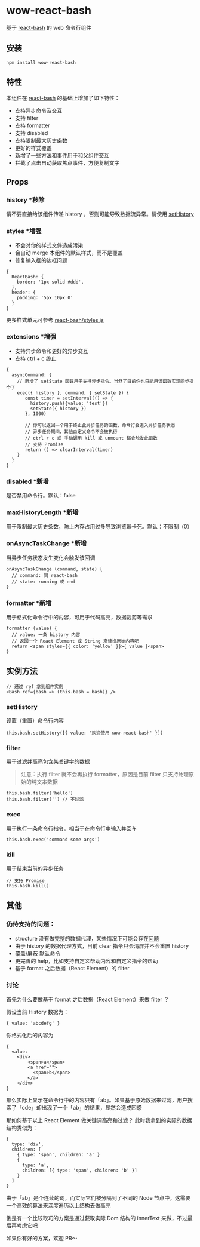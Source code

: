 # wow-react-bash
基于 [react-bash](https://github.com/zackargyle/react-bash) 的 web 命令行组件

## 安装
```
npm install wow-react-bash
```

## 特性
本组件在 [react-bash](https://github.com/zackargyle/react-bash) 的基础上增加了如下特性：
* 支持异步命令及交互
* 支持 filter
* 支持 formatter
* 支持 disabled
* 支持限制最大历史条数
* 更好的样式覆盖
* 新增了一些方法和事件用于和父组件交互
* 拦截了点击自动获取焦点事件，方便复制文字

## Props
### history *移除
请不要直接给该组件传递 history ，否则可能导致数据流异常。请使用 [setHistory](#sethistory)

### styles *增强
* 不会对你的样式文件造成污染
* 会自动 merge 本组件的默认样式，而不是覆盖
* 修复输入框的边框问题
```
{
  ReactBash: {
    border: '1px solid #ddd',
  },
  header: {
    padding: '5px 10px 0'
  }
}
```
更多样式单元可参考 [react-bash/styles.js](https://github.com/zackargyle/react-bash/blob/master/src/styles.js)

### extensions *增强
* 支持异步命令和更好的异步交互
* 支持 ctrl + c 终止
```
{
  asyncCommand: {
    // 新增了 setState 函数用于支持异步指令。当然了目前你也只能用该函数实现同步指令了
    exec({ history }, command, { setState }) {
       const timer = setInterval(() => {
         history.push({value: 'test'})
         setState({ history })
       }, 1000)
       
       // 你可以返回一个用于终止此异步任务的函数，命令行会进入异步任务状态
       // 异步任务期间，其他自定义命令不会被执行
       // ctrl + c 或 手动调用 kill 或 unmount 都会触发此函数
       // 支持 Promise
       return () => clearInterval(timer)
    }
  }
}
```
### disabled *新增
是否禁用命令行。默认：false

### maxHistoryLength *新增
用于限制最大历史条数，防止内存占用过多导致浏览器卡死。默认：不限制（0）

### onAsyncTaskChange *新增
当异步任务状态发生变化会触发该回调
```
onAsyncTaskChange (command, state) {
  // command: 同 react-bash
  // state: running 或 end
}
```
### formatter *新增
用于格式化命令行中的内容，可用于代码高亮，数据裁剪等需求
```
formatter (value) {
  // value: 一条 history 内容
  // 返回一个 React Element 或 String 来替换原始内容吧
  return <span styles={{ color: 'yellow' }}>{ value }<span>    
}
```

## 实例方法
```
// 通过 ref 拿到组件实例
<Bash ref={bash => (this.bash = bash)} />
```
### setHistory
设置（重置）命令行内容
```
this.bash.setHistory([{ value: '欢迎使用 wow-react-bash' }])
```
### filter
用于过滤并高亮包含某关键字的数据
> 注意：执行 filter 就不会再执行 formatter，原因是目前 filter 只支持处理原始的纯文本数据
```
this.bash.filter('hello')
this.bash.filter('') // 不过滤
```
### exec
用于执行一条命令行指令，相当于在命令行中输入并回车
```
this.bash.exec('command some args')
```
### kill
用于结束当前的异步任务
```
// 支持 Promise
this.bash.kill()
```
## 其他
### 仍待支持的问题：
* structure 没有做完整的数据代理，某些情况下可能会存在[问题](https://github.com/zackargyle/react-bash/blob/master/src/component.js#L37)
* 由于 history 的数据代理方式，目前 clear 指令只会清屏并不会重置 history
* 覆盖/屏蔽 默认命令
* 更完善的 help，比如支持自定义帮助内容和自定义指令的帮助
* 基于 format 之后数据（React Element）的 filter 
### 讨论
首先为什么要做基于 format 之后数据（React Element）来做 filter ？

假设当前 History 数据为：
```
{ value: 'abcdefg' }
```
你格式化后的内容为
```
{ 
  value:
    <div>
        <span>a</span>
        <a href="">
          <span>b</span>
        </a>
    </div>
}
```
那么实际上显示在命令行中的内容只有「ab」。如果基于原始数据来过滤，用户搜索了「cde」却出现了一个「ab」的结果，显然会造成困惑

那如何基于以上 React Element 做关键词高亮和过滤？
此时我拿到的实际的数据结构类似为：
```
{
  type: 'div',
  children: [
    { type: 'span', children: 'a' }
    { 
      type: 'a', 
      children: [{ type: 'span', children: 'b' }]
    }
  ]
}
```
由于「ab」是个连续的词，而实际它们被分隔到了不同的 Node 节点中，这需要一个高效的算法来深度遍历以上结构去做高亮

倒是有一个比较取巧的方案是通过获取实际 Dom 结构的 innerText 来做，不过最后再考虑它吧

如果你有好的方案，欢迎 PR～


